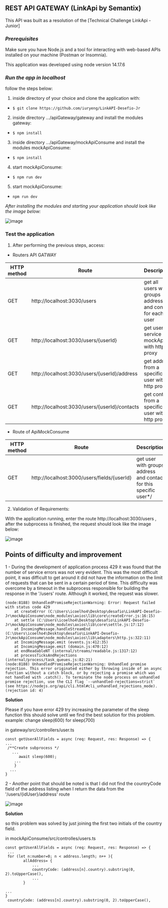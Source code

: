 
##  REST API GATEWAY (LinkApi by Semantix)

This API was built as a resolution of the [Technical Challenge LinkApi - Junior] 

### ***Prerequisites***

Make sure you have Node.js and a tool for interacting with web-based APIs installed on your machine (Postman or Insomnia).

This application was developed using node version 14.17.6

### ***Run the app in localhost***

follow the steps below:

1. inside  directory of your choice and clone the application with: 

- ```$ git clone https://github.com/iuryeng/LinkAPI-Desefio-Jr ```

2. inside directory .../apiGateway/gateway and install the modules gateway:

-  ```$ npm install```

3. inside directory .../apiGateway/mockApiConsume and install the modules mockApiConsume:

-  ```$ npm install```

4. start mockApiConsume:

- ```$ npm run dev```

5. start mockApiConsume:

- ```npm run dev```

*After installing the modules and starting your application should look like the image below:*

![image](https://user-images.githubusercontent.com/38250160/161570811-b8ca4e45-ab65-4af0-aac2-a64e3e500c12.png)


### Test the application

1. After performing the previous steps, access:
- Routers API GATWAY


|HTTP method|Route|Description|
|-|-|-|
|GET|http://localhost:3030/users|get all users with groups address and contact for each user|
|GET|http://localhost:3030/users/{userId}|get users in service mockApi with http proxy |
|GET|http://localhost:3030/users/{userId}/address|get address from a specific user with http proxy|
|GET|http://localhost:3030/users/{userId}/contacts|get contact from a specific user with http proxy|


- Route of ApiMockConsume

|HTTP method|Route|Description|
|-|-|-|
|GET|http://localhost:3000/users/fields/{userId}| get user with groups address and contact for this specific user*/|


2. Validation of Requirements:

With the application running, enter the route http://localhost:3030/users , after the subprocess is finished, the request should look like the image below:

![image](https://user-images.githubusercontent.com/38250160/161574612-8e143efd-a307-49a2-a78a-54bffa4cb391.png)

## Points of difficulty and improvement

1 - During the development of application process 429 it was found that the number of service errors was not very evident. This was the most difficult point,
it was difficult to get around it did not have the information on the limit of requests that can be sent in a certain period of time. This difficulty was overcome by a timeout in the subprocess responsible for building the response in the '/users' route.
Although it worked, the request was slower. 

```
(node:8188) UnhandledPromiseRejectionWarning: Error: Request failed with status code 429
    at createError (C:\Users\icoelho4\Desktop\desafio\LinkAPI-Desefio-Jr\mockApiConsume\node_modules\axios\lib\core\createError.js:16:15)
    at settle (C:\Users\icoelho4\Desktop\desafio\LinkAPI-Desefio-Jr\mockApiConsume\node_modules\axios\lib\core\settle.js:17:12)
    at IncomingMessage.handleStreamEnd (C:\Users\icoelho4\Desktop\desafio\LinkAPI-Desefio-Jr\mockApiConsume\node_modules\axios\lib\adapters\http.js:322:11)
    at IncomingMessage.emit (events.js:412:35)
    at IncomingMessage.emit (domain.js:470:12)
    at endReadableNT (internal/streams/readable.js:1317:12)
    at processTicksAndRejections (internal/process/task_queues.js:82:21)
(node:8188) UnhandledPromiseRejectionWarning: Unhandled promise rejection. This error originated either by throwing inside of an async function without a catch block, or by rejecting a promise which was not handled with .catch(). To terminate the node process on unhandled promise rejection, use the CLI flag `--unhandled-rejections=strict` (see https://nodejs.org/api/cli.html#cli_unhandled_rejections_mode). (rejection id: 4)
```

**Solution**

Please if you have error 429 try increasing the parameter of the sleep function this should solve until we find the best solution for this problem.
example: change sleep(600) for sleep(700)

in gateway/src/controllers/user.ts
```
const getUserAllFields = async (req: Request, res: Response) => {
...
 /**Create subprocess */
   ...
      await sleep(600);  
    ...
    }  
  ...
}
```


2 - Another point that should be noted is that I did not find the countryCode field of the address listing when I return the data from the '/users/{idUser}/address' route

![image](https://user-images.githubusercontent.com/38250160/161597020-f31cfe9d-824a-4a75-b31f-20dbab56ea0c.png)

**Solution**

so this problem was solved by just joining the first two initials of the country field.

in mockApiConsume/src/controlles/users.ts

```
const getUserAllFields = async (req: Request, res: Response) => {
 ...
 for (let n:number=0; n < address.length; n++ ){       
        allAddress= {
            ...
            countryCode: (address[n].country).substring(0, 2).toUpperCase(),
            ...
        }

...
}
 countryCode: (address[n].country).substring(0, 2).toUpperCase(),
``` 


